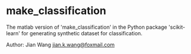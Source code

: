 # make_classification
The matlab version of 'make_classification' in the Python package 'scikit-learn' for generating synthetic dataset for classification.

Author: Jian Wang
jian.k.wang@foxmail.com
